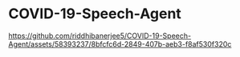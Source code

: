 # COVID-19-Speech-Agent
https://github.com/riddhibanerjee5/COVID-19-Speech-Agent/assets/58393237/8bfcfc6d-2849-407b-aeb3-f8af530f320c

